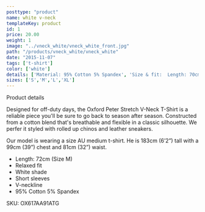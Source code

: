 ```yaml
---
posttype: "product"
name: white v-neck
templateKey: product
id: 1
price: 20.00
weight: 1
image: "../vneck_white/vneck_white_front.jpg"
path: "/products/vneck_white/vneck_white"
date: "2015-11-07"
tags: ['t-shirt']
color: ['white']
details: ['Material: 95% Cotton 5% Spandex', 'Size & fit:  Length: 70cm','Care Dissolve detergent completely before immersing. Gentle machine wash in cold water. Do not bleach and do not tumble dry. Spot clean. Drip dry. Warm steam iron']
sizes: ['S','M','L','XL']
---
```


<!-- ![alt text](/products/black_100_polo/black_100_polo.jpg) -->





Product details

Designed for off-duty days, the Oxford Peter Stretch V-Neck T-Shirt is a reliable piece you'll be sure to go back to season after season. Constructed from a cotton blend that's breathable and flexible in a classic silhouette. We perfer it styled with rolled up chinos and leather sneakers.

Our model is wearing a size AU medium t-shirt. He is 183cm (6’2”) tall with a 99cm (39”) chest and 81cm (32”) waist.

- Length: 72cm (Size M)
- Relaxed fit
- White shade
- Short sleeves
- V-neckline
- 95% Cotton 5% Spandex

SKU: OX617AA91ATG



